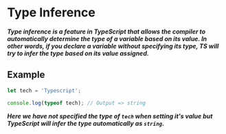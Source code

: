 # Type Inference
***Type inference is a feature in TypeScript that allows the compiler to automatically determine the type of a variable based on its value. In other words, if you declare a variable without specifying its type, TS will try to infer the type based on its value assigned.***

## Example
```ts
let tech = 'Typescript';

console.log(typeof tech); // Output => string
```
***Here we have not specified the type of `tech` when setting it's value but TypeScript will infer the type automatically as `string`.***
